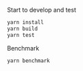 Start to develop and test

```bash
yarn install
yarn build
yarn test
```

Benchmark

```bash
yarn benchmark
```
